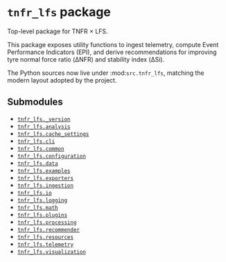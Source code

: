 # `tnfr_lfs` package
Top-level package for TNFR × LFS.

This package exposes utility functions to ingest telemetry, compute
Event Performance Indicators (EPI), and derive recommendations for
improving tyre normal force ratio (ΔNFR) and stability index (ΔSi).

The Python sources now live under :mod:`src.tnfr_lfs`, matching the
modern layout adopted by the project.

## Submodules
- [`tnfr_lfs._version`](_version/index.md)
- [`tnfr_lfs.analysis`](analysis/index.md)
- [`tnfr_lfs.cache_settings`](cache_settings/index.md)
- [`tnfr_lfs.cli`](cli/index.md)
- [`tnfr_lfs.common`](common/index.md)
- [`tnfr_lfs.configuration`](configuration/index.md)
- [`tnfr_lfs.data`](data/index.md)
- [`tnfr_lfs.examples`](examples/index.md)
- [`tnfr_lfs.exporters`](exporters/index.md)
- [`tnfr_lfs.ingestion`](ingestion/index.md)
- [`tnfr_lfs.io`](io/index.md)
- [`tnfr_lfs.logging`](logging/index.md)
- [`tnfr_lfs.math`](math/index.md)
- [`tnfr_lfs.plugins`](plugins/index.md)
- [`tnfr_lfs.processing`](processing/index.md)
- [`tnfr_lfs.recommender`](recommender/index.md)
- [`tnfr_lfs.resources`](resources/index.md)
- [`tnfr_lfs.telemetry`](telemetry/index.md)
- [`tnfr_lfs.visualization`](visualization/index.md)

